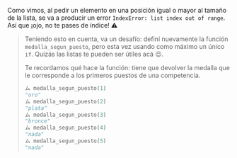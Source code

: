 Como vimos, al pedir un elemento en una posición igual o mayor al tamaño de la lista, se va a producir un error `IndexError: list index out of range`. Así que ¡ojo, no te pases de índice! :warning:

> Teniendo esto en cuenta, va un desafío: definí nuevamente la función `medalla_segun_puesto`, pero esta vez usando como máximo un único `if`. Quizás las listas te pueden ser útiles acá :wink:.
>
> Te recordamos qué hace la función: tiene que devolver la medalla que le corresponde a los primeros puestos de una competencia.
>
>```python
>ム medalla_segun_puesto(1)
>"oro"
>ム medalla_segun_puesto(2)
>"plata"
>ム medalla_segun_puesto(3)
>"bronce"
>ム medalla_segun_puesto(4)
>"nada"
>ム medalla_segun_puesto(5)
>"nada" 
```
